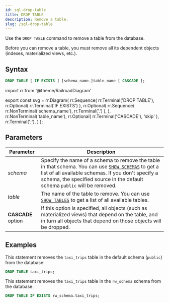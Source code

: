 ```yaml
---
id: sql-drop-table
title: DROP TABLE
description: Remove a table.
slug: /sql-drop-table
---
```


Use the `DROP TABLE` command to remove a table from the database.

Before you can remove a table, you must remove all its dependent objects (indexes, materialized views, etc.).

## Syntax

```sql
DROP TABLE [ IF EXISTS ] [schema_name.]table_name [ CASCADE ];
```

import rr from '@theme/RailroadDiagram'

export const svg = rr.Diagram(
    rr.Sequence(
        rr.Terminal('DROP TABLE'),
        rr.Optional(
            rr.Terminal('IF EXISTS')
        ),
        rr.Optional(
            rr.Sequence(
                rr.NonTerminal('schema_name'),
                rr.Terminal('.')
            ),
        ),
        rr.NonTerminal('table_name'),
        rr.Optional(
            rr.Terminal('CASCADE'), 'skip'
        ),
        rr.Terminal(';'),
    )
);

<drawer SVG={svg} />

## Parameters

|Parameter                  | Description           |
|---------------------------|-----------------------|
|*schema*                   |Specify the name of a schema to remove the table in that schema. You can use [`SHOW SCHEMAS`](sql-show-schemas.md) to get a list of all available schemas. If you don't specify a schema, the specified source in the default schema `public` will be removed.|
|*table*                    |The name of the table to remove. You can use [`SHOW TABLES`](sql-show-tables.md) to get a list of all available tables.|
|**CASCADE** option| If this option is specified, all objects (such as materialized views) that depend on the table, and in turn all objects that depend on those objects will be dropped.|

## Examples

This statement removes the `taxi_trips` table in the default schema (`public`) from the database:

```sql
DROP TABLE taxi_trips;
```

This statement removes the `taxi_trips` table in the `rw_schema` schema from the database:

```sql
DROP TABLE IF EXISTS rw_schema.taxi_trips;
```
